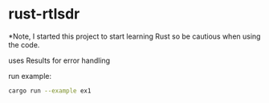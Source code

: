 # rust-rtlsdr


*Note, I started this project to start learning Rust so be cautious when using the code.

uses Results for error handling

run example:

```bash
cargo run --example ex1
```